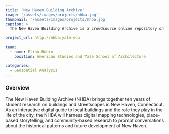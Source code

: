 ```yaml
---
title: 'New Haven Building Archive'
image: '/assets/images/projects/nhba.jpg'
thumbnail: '/assets/images/projects/nhba.jpg'
caption: >
  The New Haven Building Archive is a crowdsource online repository on the architectural history of New Haven's built environment.

project_url: http://nhba.yale.edu

team:
  - name: Elihu Rubin
    position: American Studies and Yale School of Architecture

categories:
  - Geospatial Analysis
---
```


### Overview

The New Haven Building Archive (NHBA) brings together ten years of student research on buildings and streetscapes in New Haven, Connecticut. As an interactive digital guide to local buildings and the role they play in the life of the city, the NHBA will harness digital mapping technologies, place-based storytelling, and community-based research to prompt conversations about the historical patterns and future development of New Haven.